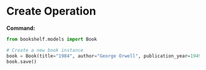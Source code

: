 # Create Operation

**Command:**

```python
from bookshelf.models import Book

# Create a new book instance
book = Book(title="1984", author="George Orwell", publication_year=1949)
book.save()
